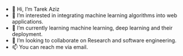 - 👋 Hi, I’m Tarek Aziz
- 👀 I’m interested in integrating machine learning algorithms into web applications.
- 🌱 I’m currently learning machine learning, deep learning and their deployment. 
- 💞️ I’m looking to collaborate on Research and software engineering. 
- 📫 You can reach me via email. 

<!---
taareek/taareek is a ✨ special ✨ repository because its `README.md` (this file) appears on your GitHub profile.
You can click the Preview link to take a look at your changes.
--->
